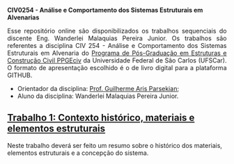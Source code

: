 **CIV0254 - Análise e Comportamento dos Sistemas Estruturais em Alvenarias**

<p style='text-align: justify;'>Esse repositório online são disponibilizados os trabalhos sequenciais do discente Eng. Wanderlei Malaquias Pereira Junior. Os trabalhos são referentes a disciplina CIV 254 - Análise e Comportamento dos Sistemas Estruturais em Alvenaria do <a href="http://www.ppgeciv.ufscar.br">Programa de Pós-Graduação em Estruturas e Construção Civil PPGEciv</a> da Universidade Federal de São Carlos (UFSCar). O formato de apresentação escolhido é o de livro digital para a plataforma GITHUB.</p>
  
- Orientador da disciplina: [Prof. Guilherme Aris Parsekian](http://lattes.cnpq.br/7798651726059215);
- Aluno da disciplina: Wanderlei Malaquias Pereira Junior.


## [Trabalho 1: Contexto histórico, materiais e elementos estruturais](https://wmpjrufg.github.io/CIV254-ALVESTRUTURAL/trabalho1.html)

Neste trabalho deverá ser feito um resumo sobre o histórico dos materiais, elementos estruturais e a concepção do sistema.

